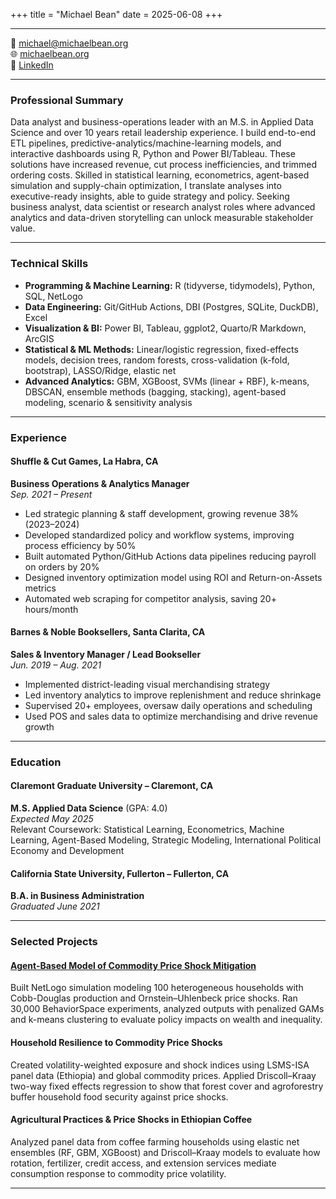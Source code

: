 +++
title = "Michael Bean"
date = 2025-06-08
+++

---
📧 [michael@michaelbean.org](mailto:michael@michaelbean.org)  
🌐 [michaelbean.org](https://michaelbean.org)  
💼 [LinkedIn](https://www.linkedin.com/in/michael-bean-9a05b974)

---

### Professional Summary

Data analyst and business-operations leader with an M.S. in Applied Data Science and over 10 years retail leadership experience. I build end-to-end ETL pipelines, predictive-analytics/machine-learning models, and interactive dashboards using R, Python and Power BI/Tableau. These solutions have increased revenue, cut process inefficiencies, and trimmed ordering costs. Skilled in statistical learning, econometrics, agent-based simulation and supply-chain optimization, I translate analyses into executive-ready insights, able to guide strategy and policy. Seeking business analyst, data scientist or research analyst roles where advanced analytics and data-driven storytelling can unlock measurable stakeholder value.

---

### Technical Skills

- **Programming & Machine Learning:** R (tidyverse, tidymodels), Python, SQL, NetLogo
- **Data Engineering:** Git/GitHub Actions, DBI (Postgres, SQLite, DuckDB), Excel
- **Visualization & BI:** Power BI, Tableau, ggplot2, Quarto/R Markdown, ArcGIS
- **Statistical & ML Methods:** Linear/logistic regression, fixed-effects models, decision trees, random forests, cross-validation (k-fold, bootstrap), LASSO/Ridge, elastic net
- **Advanced Analytics:** GBM, XGBoost, SVMs (linear + RBF), k-means, DBSCAN, ensemble methods (bagging, stacking), agent-based modeling, scenario & sensitivity analysis


---

### Experience

#### Shuffle & Cut Games, La Habra, CA  
**Business Operations & Analytics Manager**  
_Sep. 2021 – Present_

- Led strategic planning & staff development, growing revenue 38% (2023–2024)
- Developed standardized policy and workflow systems, improving process efficiency by 50%
- Built automated Python/GitHub Actions data pipelines reducing payroll on orders by 20%
- Designed inventory optimization model using ROI and Return-on-Assets metrics
- Automated web scraping for competitor analysis, saving 20+ hours/month

#### Barnes & Noble Booksellers, Santa Clarita, CA  
**Sales & Inventory Manager / Lead Bookseller**  
_Jun. 2019 – Aug. 2021_

- Implemented district-leading visual merchandising strategy
- Led inventory analytics to improve replenishment and reduce shrinkage
- Supervised 20+ employees, oversaw daily operations and scheduling
- Used POS and sales data to optimize merchandising and drive revenue growth

---

### Education

#### Claremont Graduate University – Claremont, CA  
**M.S. Applied Data Science** (GPA: 4.0)  
_Expected May 2025_  
Relevant Coursework: Statistical Learning, Econometrics, Machine Learning, Agent-Based Modeling, Strategic Modeling, International Political Economy and Development

#### California State University, Fullerton – Fullerton, CA  
**B.A. in Business Administration**  
_Graduated June 2021_

---

### Selected Projects

#### [Agent-Based Model of Commodity Price Shock Mitigation](https://michaelbean.org/html/enterprise.html)  
Built NetLogo simulation modeling 100 heterogeneous households with Cobb-Douglas production and Ornstein–Uhlenbeck price shocks. Ran 30,000 BehaviorSpace experiments, analyzed outputs with penalized GAMs and k-means clustering to evaluate policy impacts on wealth and inequality.

#### Household Resilience to Commodity Price Shocks  
Created volatility-weighted exposure and shock indices using LSMS-ISA panel data (Ethiopia) and global commodity prices. Applied Driscoll–Kraay two-way fixed effects regression to show that forest cover and agroforestry buffer household food security against price shocks.

#### Agricultural Practices & Price Shocks in Ethiopian Coffee  
Analyzed panel data from coffee farming households using elastic net ensembles (RF, GBM, XGBoost) and Driscoll–Kraay models to evaluate how rotation, fertilizer, credit access, and extension services mediate consumption response to commodity price volatility.

---


